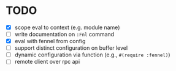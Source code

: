 # TODO

- [x] scope eval to context (e.g. module name)
- [ ] write documentation on `:Fnl` command
- [x] eval with fennel from config
- [ ] support distinct configuration on buffer level
- [ ] dynamic configuration via function (e.g., `#(require :fennel)`)
- [ ] remote client over rpc api
